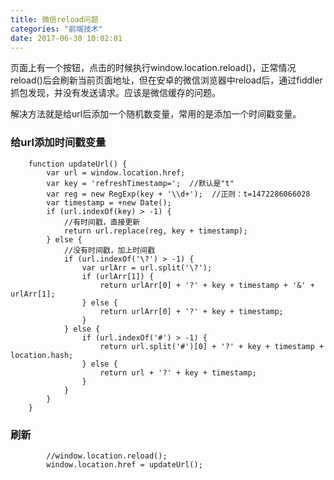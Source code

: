 ```yaml
---
title: 微信reload问题
categories: "前端技术"
date: 2017-06-30 10:02:01
---
```

页面上有一个按钮，点击的时候执行window.location.reload()，正常情况reload()后会刷新当前页面地址，但在安卓的微信浏览器中reload后，通过fiddler抓包发现，并没有发送请求。应该是微信缓存的问题。

<!--more-->
解决方法就是给url后添加一个随机数变量，常用的是添加一个时间戳变量。    

### 给url添加时间戳变量  
```
    function updateUrl() {
        var url = window.location.href;
        var key = 'refreshTimestamp=';  //默认是"t"
        var reg = new RegExp(key + '\\d+');  //正则：t=1472286066028
        var timestamp = +new Date();
        if (url.indexOf(key) > -1) {
            //有时间戳，直接更新
            return url.replace(reg, key + timestamp);
        } else {
            //没有时间戳，加上时间戳
            if (url.indexOf('\?') > -1) {
                var urlArr = url.split('\?');
                if (urlArr[1]) {
                    return urlArr[0] + '?' + key + timestamp + '&' + urlArr[1];
                } else {
                    return urlArr[0] + '?' + key + timestamp;
                }
            } else {
                if (url.indexOf('#') > -1) {
                    return url.split('#')[0] + '?' + key + timestamp + location.hash;
                } else {
                    return url + '?' + key + timestamp;
                }
            }
        }
    }
```

### 刷新
```
		//window.location.reload();
        window.location.href = updateUrl();
```
